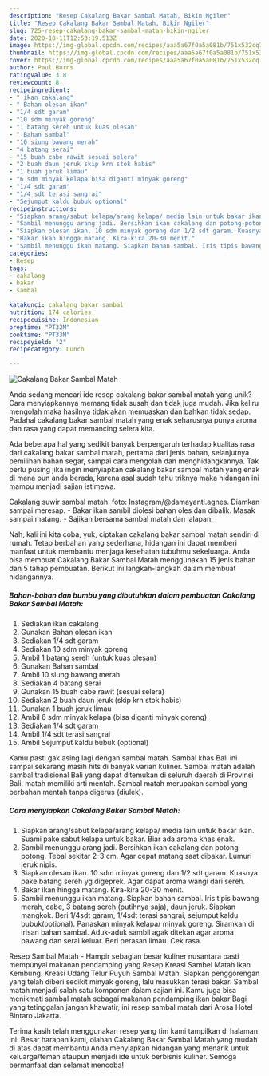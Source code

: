 ```yaml
---
description: "Resep Cakalang Bakar Sambal Matah, Bikin Ngiler"
title: "Resep Cakalang Bakar Sambal Matah, Bikin Ngiler"
slug: 725-resep-cakalang-bakar-sambal-matah-bikin-ngiler
date: 2020-10-11T12:53:19.513Z
image: https://img-global.cpcdn.com/recipes/aaa5a67f0a5a081b/751x532cq70/cakalang-bakar-sambal-matah-foto-resep-utama.jpg
thumbnail: https://img-global.cpcdn.com/recipes/aaa5a67f0a5a081b/751x532cq70/cakalang-bakar-sambal-matah-foto-resep-utama.jpg
cover: https://img-global.cpcdn.com/recipes/aaa5a67f0a5a081b/751x532cq70/cakalang-bakar-sambal-matah-foto-resep-utama.jpg
author: Paul Burns
ratingvalue: 3.8
reviewcount: 8
recipeingredient:
- " ikan cakalang"
- " Bahan olesan ikan"
- "1/4 sdt garam"
- "10 sdm minyak goreng"
- "1 batang sereh untuk kuas olesan"
- " Bahan sambal"
- "10 siung bawang merah"
- "4 batang serai"
- "15 buah cabe rawit sesuai selera"
- "2 buah daun jeruk skip krn stok habis"
- "1 buah jeruk limau"
- "6 sdm minyak kelapa bisa diganti minyak goreng"
- "1/4 sdt garam"
- "1/4 sdt terasi sangrai"
- "Sejumput kaldu bubuk optional"
recipeinstructions:
- "Siapkan arang/sabut kelapa/arang kelapa/ media lain untuk bakar ikan. Suami pake sabut kelapa untuk bakar. Biar ada aroma khas enak."
- "Sambil menunggu arang jadi. Bersihkan ikan cakalang dan potong-potong. Tebal sekitar 2-3 cm. Agar cepat matang saat dibakar. Lumuri jeruk nipis."
- "Siapkan olesan ikan. 10 sdm minyak goreng dan 1/2 sdt garam. Kuasnya pake batang sereh yg digeprek. Agar dapat aroma wangi dari sereh."
- "Bakar ikan hingga matang. Kira-kira 20-30 menit."
- "Sambil menunggu ikan matang. Siapkan bahan sambal. Iris tipis bawang merah, cabe, 3 batang sereh (putihnya saja), daun jeruk. Siapkan mangkok. Beri 1/4sdt garam, 1/4sdt terasi sangrai, sejumput kaldu bubuk(optional). Panaskan minyak kelapa/ minyak goreng. Siramkan di irisan bahan sambal. Aduk-aduk sambil agak ditekan agar aroma bawang dan serai keluar. Beri perasan limau. Cek rasa."
categories:
- Resep
tags:
- cakalang
- bakar
- sambal

katakunci: cakalang bakar sambal 
nutrition: 174 calories
recipecuisine: Indonesian
preptime: "PT32M"
cooktime: "PT33M"
recipeyield: "2"
recipecategory: Lunch

---
```



![Cakalang Bakar Sambal Matah](https://img-global.cpcdn.com/recipes/aaa5a67f0a5a081b/751x532cq70/cakalang-bakar-sambal-matah-foto-resep-utama.jpg)

Anda sedang mencari ide resep cakalang bakar sambal matah yang unik? Cara menyiapkannya memang tidak susah dan tidak juga mudah. Jika keliru mengolah maka hasilnya tidak akan memuaskan dan bahkan tidak sedap. Padahal cakalang bakar sambal matah yang enak seharusnya punya aroma dan rasa yang dapat memancing selera kita.

Ada beberapa hal yang sedikit banyak berpengaruh terhadap kualitas rasa dari cakalang bakar sambal matah, pertama dari jenis bahan, selanjutnya pemilihan bahan segar, sampai cara mengolah dan menghidangkannya. Tak perlu pusing jika ingin menyiapkan cakalang bakar sambal matah yang enak di mana pun anda berada, karena asal sudah tahu triknya maka hidangan ini mampu menjadi sajian istimewa.

Cakalang suwir sambal matah. foto: Instagram/@damayanti.agnes. Diamkan sampai meresap. - Bakar ikan sambil diolesi bahan oles dan dibalik. Masak sampai matang. - Sajikan bersama sambal matah dan lalapan.


Nah, kali ini kita coba, yuk, ciptakan cakalang bakar sambal matah sendiri di rumah. Tetap berbahan yang sederhana, hidangan ini dapat memberi manfaat untuk membantu menjaga kesehatan tubuhmu sekeluarga. Anda bisa membuat Cakalang Bakar Sambal Matah menggunakan 15 jenis bahan dan 5 tahap pembuatan. Berikut ini langkah-langkah dalam membuat hidangannya.

<!--inarticleads1-->

##### Bahan-bahan dan bumbu yang dibutuhkan dalam pembuatan Cakalang Bakar Sambal Matah:

1. Sediakan  ikan cakalang
1. Gunakan  Bahan olesan ikan
1. Sediakan 1/4 sdt garam
1. Sediakan 10 sdm minyak goreng
1. Ambil 1 batang sereh (untuk kuas olesan)
1. Gunakan  Bahan sambal
1. Ambil 10 siung bawang merah
1. Sediakan 4 batang serai
1. Gunakan 15 buah cabe rawit (sesuai selera)
1. Sediakan 2 buah daun jeruk (skip krn stok habis)
1. Gunakan 1 buah jeruk limau
1. Ambil 6 sdm minyak kelapa (bisa diganti minyak goreng)
1. Sediakan 1/4 sdt garam
1. Ambil 1/4 sdt terasi sangrai
1. Ambil Sejumput kaldu bubuk (optional)


Kamu pasti gak asing lagi dengan sambal matah. Sambal khas Bali ini sampai sekarang masih hits di banyak varian kuliner. Sambal matah adalah sambal tradisional Bali yang dapat ditemukan di seluruh daerah di Provinsi Bali. matah memiliki arti mentah. Sambal matah merupakan sambal yang berbahan mentah tanpa digerus (diulek). 

<!--inarticleads2-->

##### Cara menyiapkan Cakalang Bakar Sambal Matah:

1. Siapkan arang/sabut kelapa/arang kelapa/ media lain untuk bakar ikan. Suami pake sabut kelapa untuk bakar. Biar ada aroma khas enak.
1. Sambil menunggu arang jadi. Bersihkan ikan cakalang dan potong-potong. Tebal sekitar 2-3 cm. Agar cepat matang saat dibakar. Lumuri jeruk nipis.
1. Siapkan olesan ikan. 10 sdm minyak goreng dan 1/2 sdt garam. Kuasnya pake batang sereh yg digeprek. Agar dapat aroma wangi dari sereh.
1. Bakar ikan hingga matang. Kira-kira 20-30 menit.
1. Sambil menunggu ikan matang. Siapkan bahan sambal. Iris tipis bawang merah, cabe, 3 batang sereh (putihnya saja), daun jeruk. Siapkan mangkok. Beri 1/4sdt garam, 1/4sdt terasi sangrai, sejumput kaldu bubuk(optional). Panaskan minyak kelapa/ minyak goreng. Siramkan di irisan bahan sambal. Aduk-aduk sambil agak ditekan agar aroma bawang dan serai keluar. Beri perasan limau. Cek rasa.


Resep Sambal Matah - Hampir sebagian besar kuliner nusantara pasti mempunyai makanan pendamping yang Resep Kreasi Sambel Matah Ikan Kembung. Kreasi Udang Telur Puyuh Sambal Matah. Siapkan penggorengan yang telah diberi sedikit minyak goreng, lalu masukkan terasi bakar. Sambal matah menjadi salah satu komponen dalam sajian ini. Kamu juga bisa menikmati sambal matah sebagai makanan pendamping ikan bakar Bagi yang tetinggalan jangan khawatir, ini resep sambal matah dari Arosa Hotel Bintaro Jakarta. 

Terima kasih telah menggunakan resep yang tim kami tampilkan di halaman ini. Besar harapan kami, olahan Cakalang Bakar Sambal Matah yang mudah di atas dapat membantu Anda menyiapkan hidangan yang menarik untuk keluarga/teman ataupun menjadi ide untuk berbisnis kuliner. Semoga bermanfaat dan selamat mencoba!
